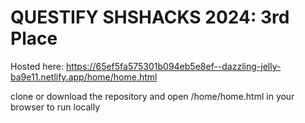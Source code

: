 # QUESTIFY SHSHACKS 2024: 3rd Place


Hosted here: https://65ef5fa575301b094eb5e8ef--dazzling-jelly-ba9e11.netlify.app/home/home.html 

clone or download the repository and open /home/home.html in your browser to run locally



